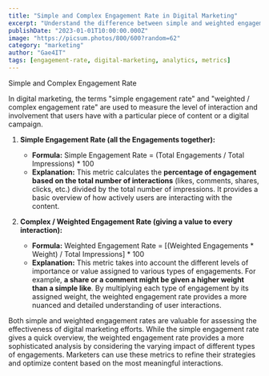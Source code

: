 ```yaml
---
title: "Simple and Complex Engagement Rate in Digital Marketing"
excerpt: "Understand the difference between simple and weighted engagement rates and how they help measure digital marketing effectiveness."
publishDate: "2023-01-01T10:00:00.000Z"
image: "https://picsum.photos/800/600?random=62"
category: "marketing"
author: "Gae4IT"
tags: [engagement-rate, digital-marketing, analytics, metrics]
---
```


Simple and Complex Engagement Rate

In digital marketing, the terms "simple engagement rate" and "weighted / complex engagement rate" are used to measure the level of interaction and involvement that users have with a particular piece of content or a digital campaign.

1. **Simple Engagement Rate (all the Engagements together):**
    - **Formula:** Simple Engagement Rate = (Total Engagements / Total Impressions) * 100
    - **Explanation:** This metric calculates the **percentage of engagement based on the total number of interactions** (likes, comments, shares, clicks, etc.) divided by the total number of impressions. It provides a basic overview of how actively users are interacting with the content.
    
2. **Complex / Weighted Engagement Rate (giving a value to every interaction):**
    - **Formula:** Weighted Engagement Rate = [(Weighted Engagements * Weight) / Total Impressions] * 100
    - **Explanation:** This metric takes into account the different levels of importance or value assigned to various types of engagements. For example, **a share or a comment might be given a higher weight than a simple like**. By multiplying each type of engagement by its assigned weight, the weighted engagement rate provides a more nuanced and detailed understanding of user interactions.

Both simple and weighted engagement rates are valuable for assessing the effectiveness of digital marketing efforts. While the simple engagement rate gives a quick overview, the weighted engagement rate provides a more sophisticated analysis by considering the varying impact of different types of engagements. Marketers can use these metrics to refine their strategies and optimize content based on the most meaningful interactions.